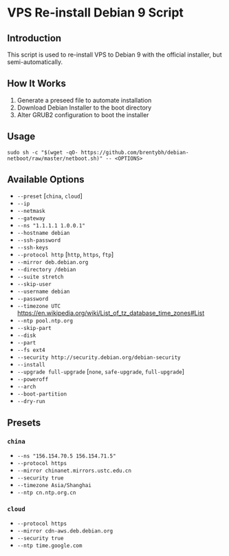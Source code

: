 # VPS Re-install Debian 9 Script

## Introduction

This script is used to re-install VPS to Debian 9 with the official installer, but semi-automatically.

## How It Works

1. Generate a preseed file to automate installation
2. Download Debian Installer to the boot directory
3. Alter GRUB2 configuration to boot the installer

## Usage

    sudo sh -c "$(wget -qO- https://github.com/brentybh/debian-netboot/raw/master/netboot.sh)" -- <OPTIONS>

## Available Options

 - `--preset` [`china`, `cloud`]
 - `--ip`
 - `--netmask`
 - `--gateway`
 - `--ns "1.1.1.1 1.0.0.1"`
 - `--hostname debian`
 - `--ssh-password`
 - `--ssh-keys`
 - `--protocol http` [`http`, `https`, `ftp`]
 - `--mirror deb.debian.org`
 - `--directory /debian`
 - `--suite stretch`
 - `--skip-user`
 - `--username debian`
 - `--password`
 - `--timezone UTC` https://en.wikipedia.org/wiki/List_of_tz_database_time_zones#List
 - `--ntp pool.ntp.org`
 - `--skip-part`
 - `--disk`
 - `--part`
 - `--fs ext4`
 - `--security http://security.debian.org/debian-security`
 - `--install`
 - `--upgrade full-upgrade` [`none`, `safe-upgrade`, `full-upgrade`]
 - `--poweroff`
 - `--arch`
 - `--boot-partition`
 - `--dry-run`

## Presets

### `china`

 - `--ns "156.154.70.5 156.154.71.5"`
 - `--protocol https`
 - `--mirror chinanet.mirrors.ustc.edu.cn`
 - `--security true`
 - `--timezone Asia/Shanghai`
 - `--ntp cn.ntp.org.cn`

### `cloud`

 - `--protocol https`
 - `--mirror cdn-aws.deb.debian.org`
 - `--security true`
 - `--ntp time.google.com`
